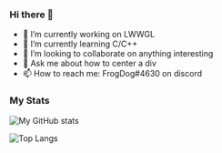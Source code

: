 ### Hi there 👋

- 🔭 I’m currently working on LWWGL
- 🌱 I’m currently learning C/C++
- 👯 I’m looking to collaborate on anything interesting
- 💬 Ask me about how to center a div
- 📫 How to reach me: FrogDog#4630 on discord

### My Stats

![My GitHub stats](https://github-readme-stats.vercel.app/api?username=Kieran-Whelan&show_icons=true&theme=radical)

![Top Langs](https://github-readme-stats.vercel.app/api/top-langs/?username=Kieran-Whelan&theme=radical)
